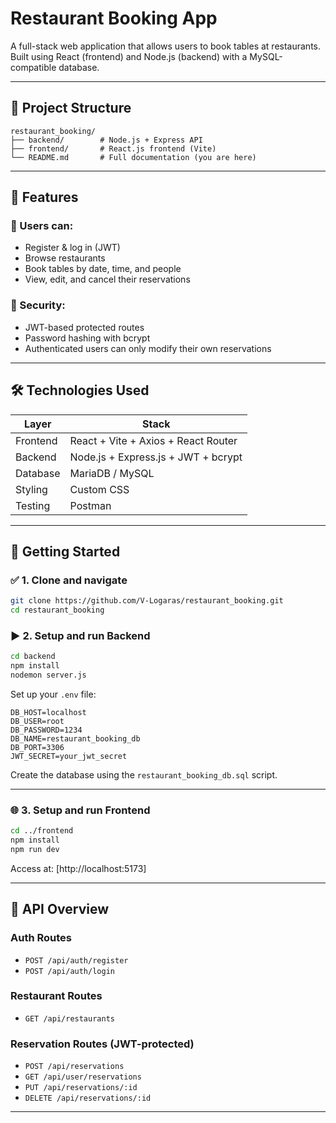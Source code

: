 
# Restaurant Booking App

A full-stack web application that allows users to book tables at restaurants. Built using React (frontend) and Node.js (backend) with a MySQL-compatible database.

---

## 📁 Project Structure

```
restaurant_booking/
├── backend/        # Node.js + Express API
├── frontend/       # React.js frontend (Vite)
└── README.md       # Full documentation (you are here)
```

---

## 🧠 Features

### 👤 Users can:
- Register & log in (JWT)
- Browse restaurants
- Book tables by date, time, and people
- View, edit, and cancel their reservations

### 🔐 Security:
- JWT-based protected routes
- Password hashing with bcrypt
- Authenticated users can only modify their own reservations

---

## 🛠️ Technologies Used

| Layer     | Stack                             |
|-----------|------------------------------------|
| Frontend  | React + Vite + Axios + React Router |
| Backend   | Node.js + Express.js + JWT + bcrypt |
| Database  | MariaDB / MySQL                   |
| Styling   | Custom CSS                        |
| Testing   | Postman                           |

---

## 🚀 Getting Started

### ✅ 1. Clone and navigate

```bash
git clone https://github.com/V-Logaras/restaurant_booking.git
cd restaurant_booking
```

### ▶️ 2. Setup and run Backend

```bash
cd backend
npm install
nodemon server.js
```

Set up your `.env` file:

```
DB_HOST=localhost
DB_USER=root
DB_PASSWORD=1234
DB_NAME=restaurant_booking_db
DB_PORT=3306
JWT_SECRET=your_jwt_secret
```

Create the database using the `restaurant_booking_db.sql` script.

---

### 🌐 3. Setup and run Frontend

```bash
cd ../frontend
npm install
npm run dev
```

Access at: [http://localhost:5173]

---

## 🔗 API Overview

### Auth Routes
- `POST /api/auth/register`
- `POST /api/auth/login`

### Restaurant Routes
- `GET /api/restaurants`

### Reservation Routes (JWT-protected)
- `POST /api/reservations`
- `GET /api/user/reservations`
- `PUT /api/reservations/:id`
- `DELETE /api/reservations/:id`

---